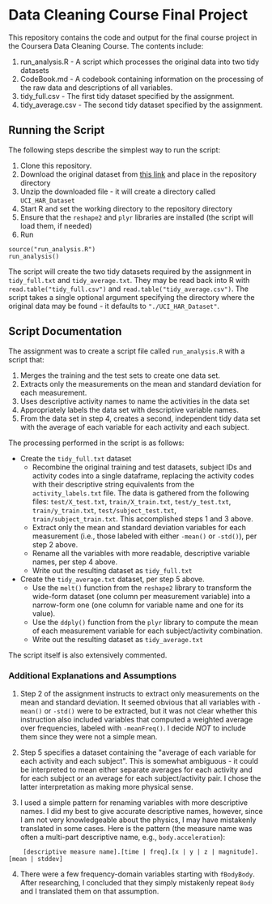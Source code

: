 # Data Cleaning Course Final Project

This repository contains the code and output for the final course project in the Coursera Data Cleaning Course. The contents include:

1. run_analysis.R - A script which processes the original data into two tidy datasets
2. CodeBook.md - A codebook containing information on the processing of the raw data and descriptions of all variables.
3. tidy_full.csv - The first tidy dataset specified by the assignment.
4. tidy_average.csv - The second tidy dataset specified by the assignment.

## Running the Script

The following steps describe the simplest way to run the script:
1. Clone this repository.
2. Download the original dataset from [this link](https://d396qusza40orc.cloudfront.net/getdata%2Fprojectfiles%2FUCI%20HAR%20Dataset.zip) and place in the repository directory
3. Unzip the downloaded file - it will create a directory called `UCI_HAR_Dataset`
4. Start R and set the working directory to the repository directory
5. Ensure that the `reshape2` and `plyr` libraries are installed (the script will load them, if needed)
6. Run
````
source("run_analysis.R")
run_analysis()
````

The script will create the two tidy datasets required by the assignment in `tidy_full.txt` and `tidy_average.txt`. They may be read back into R with `read.table("tidy_full.csv")` and `read.table("tidy_average.csv")`. The script takes a single optional argument specifying the directory where the original data may be found - it defaults to `"./UCI_HAR_Dataset"`.

## Script Documentation

The assignment was to create a script file called `run_analysis.R` with a script that:

1. Merges the training and the test sets to create one data set.
2. Extracts only the measurements on the mean and standard deviation for each measurement.
3. Uses descriptive activity names to name the activities in the data set
4. Appropriately labels the data set with descriptive variable names.
5. From the data set in step 4, creates a second, independent tidy data set with the average of each variable for each activity and each subject.

The processing performed in the script is as follows:

* Create the `tidy_full.txt` dataset
    * Recombine the original training and test datasets, subject IDs and activity codes into a single dataframe, replacing the activity codes with their descriptive string equivalents from the `activity_labels.txt` file. The data is gathered from the following files: `test/X_test.txt`, `train/X_train.txt`, `test/y_test.txt`, `train/y_train.txt`, `test/subject_test.txt`, `train/subject_train.txt`. This accomplished steps 1 and 3 above.
    * Extract only the mean and standard deviation variables for each measurement (i.e., those labeled with either `-mean()` or `-std()`), per step 2 above.
    * Rename all the variables with more readable, descriptive variable names, per step 4 above.
    * Write out the resulting dataset as `tidy_full.txt`
* Create the `tidy_average.txt` dataset, per step 5 above.
    * Use the `melt()` function from the `reshape2` library to transform the wide-form dataset (one column per measurement variable) into a narrow-form one (one column for variable name and one for its value).
    * Use the `ddply()` function from the `plyr` library to compute the mean of each measurement variable for each subject/activity combination.
    * Write out the resulting dataset as `tidy_average.txt`

The script itself is also extensively commented.

### Additional Explanations and Assumptions

1. Step 2 of the assignment instructs to extract only measurements on the mean and standard deviation. It seemed obvious that all variables with `-mean()` or `-std()` were to be extracted, but it was not clear whether this instruction also included variables that computed a weighted average over frequencies, labeled with `-meanFreq()`. I decide _NOT_ to include them since they were not a simple mean.

2. Step 5 specifies a dataset containing the "average of each variable for each activity and each subject". This is somewhat ambiguous - it could be interpreted to mean either separate averages for each activity and for each subject or an average for each subject/activity pair. I chose the latter interpretation as making more physical sense.

3. I used a simple pattern for renaming variables with more descriptive names. I did my best to give accurate descriptive names, however, since I am not very knowledgeable about the physics, I may have mistakenly translated in some cases. Here is the pattern (the measure name was often a multi-part descriptive name, e.g., `body.acceleration`):
````
    [descriptive measure name].[time | freq].[x | y | z | magnitude].[mean | stddev]
````

4. There were a few frequency-domain variables starting with `fBodyBody`. After researching, I concluded that they simply mistakenly repeat `Body` and I translated them on that assumption.



